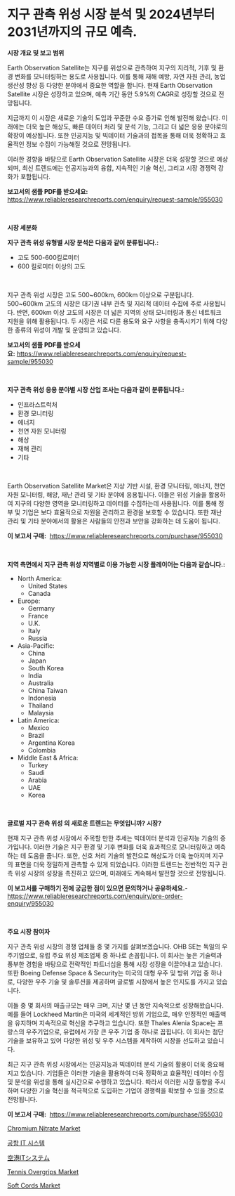 <p><h1>지구 관측 위성 시장 분석 및 2024년부터 2031년까지의 규모 예측.</h1></p><p><strong>시장 개요 및 보고 범위</strong></p>
<p><p>Earth Observation Satellite는 지구를 위성으로 관측하여 지구의 지리적, 기후 및 환경 변화를 모니터링하는 용도로 사용됩니다. 이를 통해 재해 예방, 자연 자원 관리, 농업 생산성 향상 등 다양한 분야에서 중요한 역할을 합니다. 현재 Earth Observation Satellite 시장은 성장하고 있으며, 예측 기간 동안 5.9%의 CAGR로 성장할 것으로 전망됩니다. </p><p>지금까지 이 시장은 새로운 기술의 도입과 꾸준한 수요 증가로 인해 발전해 왔습니다. 미래에는 더욱 높은 해상도, 빠른 데이터 처리 및 분석 기능, 그리고 더 넓은 응용 분야로의 확장이 예상됩니다. 또한 인공지능 및 빅데이터 기술과의 접목을 통해 더욱 정확하고 효율적인 정보 수집이 가능해질 것으로 전망됩니다.</p><p>이러한 경향을 바탕으로 Earth Observation Satellite 시장은 더욱 성장할 것으로 예상되며, 최신 트렌드에는 인공지능과의 융합, 지속적인 기술 혁신, 그리고 시장 경쟁력 강화가 포함됩니다.</p></p>
<p><strong>보고서의 샘플 PDF를 받으세요:</strong> <a href="https://www.reliableresearchreports.com/enquiry/request-sample/955030">https://www.reliableresearchreports.com/enquiry/request-sample/955030</a></p>
<p>&nbsp;</p>
<p><strong>시장 세분화</strong></p>
<p><strong>지구 관측 위성 유형별 시장 분석은 다음과 같이 분류됩니다.:</strong></p>
<p><ul><li>고도 500-600킬로미터</li><li>600 킬로미터 이상의 고도</li></ul></p>
<p>&nbsp;</p>
<p><p>지구 관측 위성 시장은 고도 500~600km, 600km 이상으로 구분됩니다. 500~600km 고도의 시장은 대기권 내부 관측 및 지리적 데이터 수집에 주로 사용됩니다. 반면, 600km 이상 고도의 시장은 더 넓은 지역의 상태 모니터링과 통신 네트워크 지원을 위해 활용됩니다. 두 시장은 서로 다른 용도와 요구 사항을 충족시키기 위해 다양한 종류의 위성이 개발 및 운영되고 있습니다.</p></p>
<p><strong>보고서의 샘플 PDF를 받으세요:</strong>&nbsp;<a href="https://www.reliableresearchreports.com/enquiry/request-sample/955030">https://www.reliableresearchreports.com/enquiry/request-sample/955030</a></p>
<p>&nbsp;</p>
<p><strong> 지구 관측 위성 응용 분야별 시장 산업 조사는 다음과 같이 분류됩니다.:</strong></p>
<p><ul><li>인프라스트럭처</li><li>환경 모니터링</li><li>에너지</li><li>천연 자원 모니터링</li><li>해상</li><li>재해 관리</li><li>기타</li></ul></p>
<p>&nbsp;</p>
<p><p>Earth Observation Satellite Market은 지상 기반 시설, 환경 모니터링, 에너지, 천연 자원 모니터링, 해양, 재난 관리 및 기타 분야에 응용됩니다. 이들은 위성 기술을 활용하여 지구의 다양한 영역을 모니터링하고 데이터를 수집하는데 사용됩니다. 이를 통해 정부 및 기업은 보다 효율적으로 자원을 관리하고 환경을 보호할 수 있습니다. 또한 재난 관리 및 기타 분야에서의 활용은 사람들의 안전과 보안을 강화하는 데 도움이 됩니다.</p></p>
<p><strong>이 보고서 구매:</strong>&nbsp; <a href="https://www.reliableresearchreports.com/purchase/955030">https://www.reliableresearchreports.com/purchase/955030</a></p>
<p>&nbsp;</p>
<p><strong>지역 측면에서 지구 관측 위성 지역별로 이용 가능한 시장 플레이어는 다음과 같습니다.:</strong></p>
<p><ul>
    <li>
        North America:
        <ul>
            <li>United States</li>
            <li>Canada</li>
        </ul>
    </li>
    <li>
        Europe:
        <ul>
            <li>Germany</li>
            <li>France</li>
            <li>U.K.</li>
            <li>Italy</li>
            <li>Russia</li>
        </ul>
    </li>
    <li>
        Asia-Pacific:
        <ul>
            <li>China</li>
            <li>Japan</li>
            <li>South Korea</li>
            <li>India</li>
            <li>Australia</li>
            <li>China Taiwan</li>
            <li>Indonesia</li>
            <li>Thailand</li>
            <li>Malaysia</li>
        </ul>
    </li>
    <li>
        Latin America:
        <ul>
            <li>Mexico</li>
            <li>Brazil</li>
            <li>Argentina Korea</li>
            <li>Colombia</li>
        </ul>
    </li>
    <li>
        Middle East & Africa:
        <ul>
            <li>Turkey</li>
            <li>Saudi</li>
            <li>Arabia</li>
            <li>UAE</li>
            <li>Korea</li>
        </ul>
    </li>
    </ul></p>
<p>&nbsp;</p>
<p><strong>글로벌 지구 관측 위성 의 새로운 트렌드는 무엇입니까? 시장?</strong></p>
<p><p>현재 지구 관측 위성 시장에서 주목할 만한 추세는 빅데이터 분석과 인공지능 기술의 증가입니다. 이러한 기술은 지구 환경 및 기후 변화를 더욱 효과적으로 모니터링하고 예측하는 데 도움을 줍니다. 또한, 신호 처리 기술의 발전으로 해상도가 더욱 높아지며 지구의 표면을 더욱 정밀하게 관측할 수 있게 되었습니다. 이러한 트렌드는 전반적인 지구 관측 위성 시장의 성장을 촉진하고 있으며, 미래에도 계속해서 발전할 것으로 전망됩니다.</p></p>
<p><strong>이 보고서를 구매하기 전에 궁금한 점이 있으면 문의하거나 공유하세요.</strong>- <a href="https://www.reliableresearchreports.com/enquiry/pre-order-enquiry/955030">https://www.reliableresearchreports.com/enquiry/pre-order-enquiry/955030</a></p>
<p>&nbsp;</p>
<p><strong>주요 시장 참여자</strong></p>
<p><p>지구 관측 위성 시장의 경쟁 업체들 중 몇 가지를 살펴보겠습니다. OHB SE는 독일의 우주기업으로, 유럽 주요 위성 제조업체 중 하나로 손꼽힙니다. 이 회사는 높은 기술력과 풍부한 경험을 바탕으로 전략적인 파트너십을 통해 시장 성장을 이끌어내고 있습니다. 또한 Boeing Defense Space & Security는 미국의 대형 우주 및 방위 기업 중 하나로, 다양한 우주 기술 및 솔루션을 제공하며 글로벌 시장에서 높은 인지도를 가지고 있습니다.</p><p>이들 중 몇 회사의 매출규모는 매우 크며, 지난 몇 년 동안 지속적으로 성장해왔습니다. 예를 들어 Lockheed Martin은 미국의 세계적인 방위 기업으로, 매우 안정적인 매출액을 유지하며 지속적으로 혁신을 추구하고 있습니다. 또한 Thales Alenia Space는 프랑스의 우주기업으로, 유럽에서 가장 큰 우주 기업 중 하나로 꼽힙니다. 이 회사는 첨단 기술을 보유하고 있어 다양한 위성 및 우주 시스템을 제작하여 시장을 선도하고 있습니다.</p><p>최근 지구 관측 위성 시장에서는 인공지능과 빅데이터 분석 기술의 활용이 더욱 중요해지고 있습니다. 기업들은 이러한 기술을 활용하여 더욱 정확하고 효율적인 데이터 수집 및 분석을 위성을 통해 실시간으로 수행하고 있습니다. 따라서 이러한 시장 동향을 주시하며 다양한 기술 혁신을 적극적으로 도입하는 기업이 경쟁력을 확보할 수 있을 것으로 전망됩니다.</p></p>
<p><strong>이 보고서 구매:</strong>&nbsp;&nbsp;<a href="https://www.reliableresearchreports.com/purchase/955030">https://www.reliableresearchreports.com/purchase/955030</a></p>
<p><p><a href="https://github.com/GroverBarry/Market-Research-Report-List-4/blob/main/chromium-nitrate-market.md">Chromium Nitrate Market</a></p><p><a href="https://github.com/idcefvhkdut6/Market-Research-Report-List-1/blob/main/8271996185416.md">공항 IT 시스템</a></p><p><a href="https://github.com/ppmazlotr77499/Market-Research-Report-List-1/blob/main/9099728185421.md">空港ITシステム</a></p><p><a href="https://view.publitas.com/reportprime-1/tennis-overgrips-market-provides-a-comprehensive-analysis-including-a-macro-overview-of-the-market-as-well-as-micro-details-such-as-market-size-and-competitive-landscape/">Tennis Overgrips Market</a></p><p><a href="https://funky-papaya-cf4.notion.site/Soft-Cords-Market-Insights-Market-Players-and-Forecast-Till-2031-4309323d92254994a64478af9d9262cb">Soft Cords Market</a></p></p>
